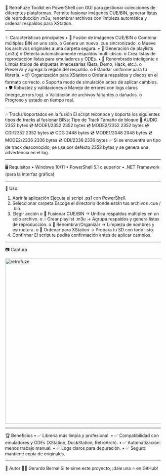 💾 RetroFuze
Toolkit en PowerShell con GUI para gestionar colecciones de diferentes plataformas.
Permite fusionar imágenes CUE/BIN, generar listas de reproducción .m3u, renombrar archivos con limpieza automática y ordenar respaldos para XStation.
________________________________________
✨ Características principales
•	📄 Fusión de imágenes CUE/BIN
o	Combina múltiples BIN en uno solo.
o	Genera un nuevo .cue sincronizado.
o	Mueve los archivos originales a una carpeta segura.
•	🎵 Generación de playlists (.m3u)
o	Detecta automáticamente respaldos multi-disco.
o	Crea listas de reproducción listas para emuladores y ODEs.
•	🧼 Renombrado inteligente
o	Limpia títulos de etiquetas innecesarias (Beta, Demo, Hack, etc.).
o	Preserva y agrega la región del respaldo.
o	Estándar uniforme para tu librería.
•	📦 Organización para XStation
o	Ordena respaldos y discos en el formato correcto.
o	Soporta modo de simulación antes de aplicar cambios.
•	🛡️ Robustez y validaciones
o	Manejo de errores con logs claros (merge_errors.log).
o	Validación de archivos faltantes o dañados.
o	Progreso y estado en tiempo real.
________________________________________
🎶 Tracks soportados en la fusión
El script reconoce y soporta los siguientes tipos de tracks al fusionar BINs:
Tipo de Track	Tamaño de bloque
🎵 AUDIO	2352 bytes
💿 MODE1/2352	2352 bytes
💿 MODE2/2352	2352 bytes
💿 CDI/2352	2352 bytes
💿 CDG	2448 bytes
💿 MODE1/2048	2048 bytes
💿 MODE2/2336	2336 bytes
💿 CDI/2336	2336 bytes
✅ Si se encuentra un tipo de track desconocido, se usa por defecto 2352 bytes y se genera una advertencia en el log.
________________________________________
🖥️ Requisitos
•	Windows 10/11
•	PowerShell 5.1 o superior
•	.NET Framework (para la interfaz gráfica)
________________________________________
🚀 Uso
1.	Abrir la aplicación
Ejecuta el script .ps1 con PowerShell.
2.	Seleccionar carpeta
Escoge el directorio donde están tus archivos .cue / .bin.
3.	Elegir acción
o	🔄 Fusionar CUE/BIN → Unifica respaldos múltiples en un solo archivo.
o	🎶 Crear playlist .m3u → Agrupa respaldos y genera listas de reproducción.
o	🧹 Renombrar/Organizar → Limpieza de nombres y estructura.
o	📂 Ordenar para XStation → Prepara tu SD con todo listo.
4.	Confirmar
El script te pedirá confirmación antes de aplicar cambios.
________________________________________
📷 Captura

<img width="515" height="535" alt="retrofuze" src="https://github.com/user-attachments/assets/fce8bdbe-8012-4525-9899-40cd42718051" />

________________________________________
🏆 Beneficios
•	✅ Librería más limpia y profesional.
•	✅ Compatibilidad con emuladores y ODEs (XStation, DuckStation, RetroArch).
•	✅ Automatización: menos trabajo manual.
•	✅ Logs claros para depuración.
•	✅ Seguro: mantiene copia de originales.
________________________________________
📌 Autor
👨‍💻 Gerardo Bernal
Si te sirve este proyecto, ¡dale una ⭐ en GitHub!
